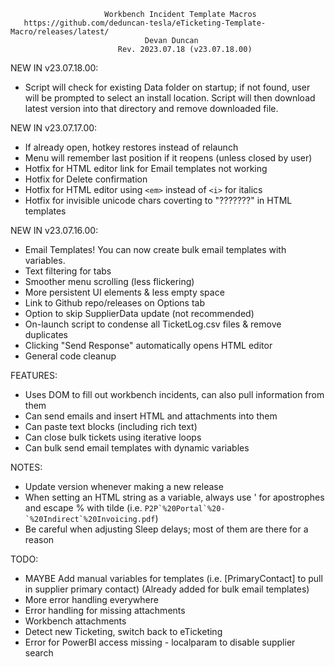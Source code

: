 ```
                     Workbench Incident Template Macros
   https://github.com/deduncan-tesla/eTicketing-Template-Macro/releases/latest/
                              Devan Duncan
                        Rev. 2023.07.18 (v23.07.18.00)
```

NEW IN v23.07.18.00:
-  Script will check for existing Data folder on startup; if not found, user will be prompted to select an install location. Script will then download latest version into that directory and remove downloaded file.

NEW IN v23.07.17.00:
-  If already open, hotkey restores instead of relaunch
-  Menu will remember last position if it reopens (unless closed by user)
-  Hotfix for HTML editor link for Email templates not working
-  Hotfix for Delete confirmation
-  Hotfix for HTML editor using `<em>` instead of `<i>` for italics
-  Hotfix for invisible unicode chars coverting to "???????" in HTML templates

NEW IN v23.07.16.00:
-  Email Templates! You can now create bulk email templates with variables.
-  Text filtering for tabs
-  Smoother menu scrolling (less flickering)
-  More persistent UI elements & less empty space
-  Link to Github repo/releases on Options tab
-  Option to skip SupplierData update (not recommended)
-  On-launch script to condense all TicketLog.csv files & remove duplicates
-  Clicking "Send Response" automatically opens HTML editor
-  General code cleanup

FEATURES:
-  Uses DOM to fill out workbench incidents, can also pull information from them
-  Can send emails and insert HTML and attachments into them
-  Can paste text blocks (including rich text)
-  Can close bulk tickets using iterative loops
-  Can bulk send email templates with dynamic variables

NOTES:
-  Update version whenever making a new release
-  When setting an HTML string as a variable, always use &apos; for apostrophes and escape % with tilde (i.e. ``P2P`%20Portal`%20-`%20Indirect`%20Invoicing.pdf``)
-  Be careful when adjusting Sleep delays; most of them are there for a reason

TODO:
-  MAYBE Add manual variables for templates (i.e. [PrimaryContact] to pull in supplier primary contact) (Already added for bulk email templates)
-  More error handling everywhere
-  Error handling for missing attachments
-  Workbench attachments
-  Detect new Ticketing, switch back to eTicketing
-  Error for PowerBI access missing - localparam to disable supplier search
